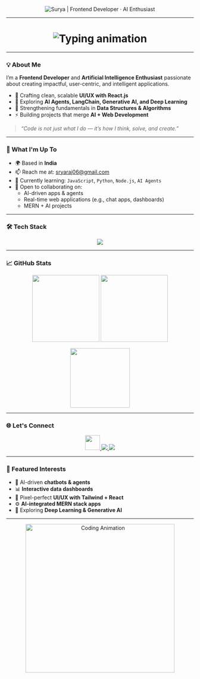 <!-- Banner -->
<p align="center">
  <img src="A_digital_banner_image_features_a_neon-lit,_futuri.png" alt="Surya | Frontend Developer · AI Enthusiast" />
</p>

---

<h1 align="center">
  <img src="https://readme-typing-svg.demolab.com?font=Fira+Code&size=22&pause=1000&color=2F81F7&center=true&vCenter=true&width=550&lines=👋+Hey+there,+I'm+Surya;🚀+Frontend+Developer+%7C+AI+Enthusiast;💡+Always+Learning+%7C+Always+Building" alt="Typing animation" />
</h1>

---

### 💡 About Me  

I’m a **Frontend Developer** and **Artificial Intelligence Enthusiast** passionate about creating impactful, user-centric, and intelligent applications.  

- 🎨 Crafting clean, scalable **UI/UX with React.js**  
- 🤖 Exploring **AI Agents, LangChain, Generative AI, and Deep Learning**  
- 🧠 Strengthening fundamentals in **Data Structures & Algorithms**  
- ⚡ Building projects that merge **AI + Web Development**  

> *“Code is not just what I do — it’s how I think, solve, and create.”*  

---

### 🚀 What I'm Up To  

- 🌍 Based in **India**  
- 📫 Reach me at: [sryaraj06@gmail.com](mailto:sryaraj06@gmail.com)  
- 🧠 Currently learning: `JavaScript`, `Python`, `Node.js`, `AI Agents`  
- 🤝 Open to collaborating on:  
  - AI-driven apps & agents  
  - Real-time web applications (e.g., chat apps, dashboards)  
  - MERN + AI projects  

---

### 🛠️ Tech Stack  

<p align="center">
  <img src="https://skillicons.dev/icons?i=html,css,js,react,nodejs,express,python,java,c,mongodb,tailwind,vscode,git,github&theme=dark" />
</p>

---

### 📈 GitHub Stats  

<p align="center">
  <img src="https://github-readme-stats.vercel.app/api?username=Srya06&show_icons=true&theme=tokyonight&count_private=true" height="180"/>
  <img src="https://github-readme-streak-stats.herokuapp.com/?user=Srya06&theme=tokyonight" height="180"/>
</p>

<p align="center">
  <img src="https://github-readme-stats.vercel.app/api/top-langs/?username=Srya06&layout=compact&theme=tokyonight" height="160"/>
</p>

---

### 🌐 Let's Connect  

<p align="center">
  <a href="https://github.com/Srya06" target="_blank">
    <img src="https://skillicons.dev/icons?i=github&theme=dark" width="40"/>
  </a>
  <a href="mailto:sryaraj06@gmail.com" target="_blank">
    <img src="https://img.shields.io/badge/Email-D14836?style=for-the-badge&logo=gmail&logoColor=white"/>
  </a>
  <a href="https://www.linkedin.com/in/YOUR-LINKEDIN" target="_blank">
    <img src="https://img.shields.io/badge/LinkedIn-%230077B5.svg?&style=for-the-badge&logo=linkedin&logoColor=white"/>
  </a>
</p>

---

### 🌟 Featured Interests  

- 💬 AI-driven **chatbots & agents**  
- 📊 **Interactive data dashboards**  
- 🎨 Pixel-perfect **UI/UX with Tailwind + React**  
- ⚙️ **AI-integrated MERN stack apps**  
- 🧪 Exploring **Deep Learning & Generative AI**  

---

<p align="center">
  <img src="https://media.giphy.com/media/qgQUggAC3Pfv687qPC/giphy.gif" width="400" alt="Coding Animation" />
</p>
